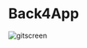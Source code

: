 # Back4App
![gitscreen](https://user-images.githubusercontent.com/22006238/82876389-82e2dc00-9f5a-11ea-847f-1095867a8b44.png)

